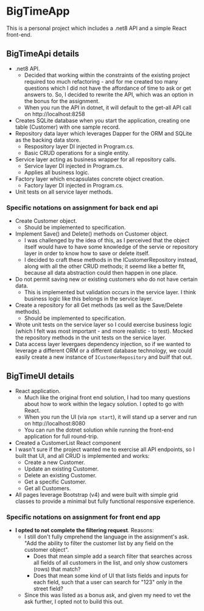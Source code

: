 # BigTimeApp

This is a personal project which includes a .net8 API and a simple React front-end.

## BigTimeApi details

- .net8 API.
  - Decided that working within the constraints of the existing project required too much refactoring - and for me created too many questions which I did not have the affordance of time to ask or get answers to. So, I decided to rewrite the API, which was an option in the bonus for the assignment.
  - When you run the API in dotnet, it will default to the get-all API call on http://localhost:8258
- Creates SQLite database when you start the application, creating one table (Customer) with one sample record.
- Repository data layer which leverages Dapper for the ORM and SQLite as the backing data store. 
  - Respository layer DI injected in Program.cs.
  - Basic CRUD operations for a single entity.
- Service layer acting as business wrapper for all repository calls.
  - Service layer DI injected in Program.cs.
  - Applies all business logic.
- Factory layer which encapsulates concrete object creation.
  - Factory layer DI injected in Program.cs.
- Unit tests on all service layer methods.

### Specific notations on assignment for back end api

- Create Customer object.
  - Should be implemented to specification.
- Implement Save() and Delete() methods on Customer object.
  - I was challenged by the idea of this, as I perceived that the object itself would have to have some knowledge of the servie or repository layer in order to know how to save or delete itself.
  - I decided to craft these methods in the ICustomerRepository instead, along with all the other CRUD methods; it seemd like a better fit, because all data abstraction could then happen in one place.
- Do not permit saving new or existing customers who do not have certain data.
  - This is implemented but validation occurs in the service layer. I think business logic like this belongs in the service layer.
- Create a repository for all Get methods (as well as the Save/Delete methods).
  - Should be implemented to specification.
- Wrote unit tests on the service layer so I could exercise business logic (which I felt was most important - and more realistic - to test). Mocked the repository methods in the unit tests on the service layer.
- Data access layer levergaes dependency injection, so if we wanted to leverage a different ORM or a different database technology, we could easily create a new instance of `ICustomerRepository` and builf that out.

## BigTimeUI details

- React application.
  - Much like the original front end solution, I had too many questions about how to work within the legacy solution. I opted to go with React.
  - When you run the UI (via `npm start`), it will stand up a server and run on http://localhost:8080
  - You can run the dotnet solution while running the front-end application for full round-trip.
- Created a CustomerList React component
- I wasn't sure if the project wanted me to exercise all API endpoints, so I built that UI, and all CRUD is implemented and works:
  - Create a new Customer.
  - Update an existing Customer.
  - Delete an existing Customer.
  - Get a specific Customer.
  - Get all Customers.
- All pages leverage Bootstrap (v4) and were built with simple grid classes to provide a minimal but fully functional responsive experience.

### Specific notations on assignment for front end app

- **I opted to not complete the filtering request**. Reasons:
  - I still don't fully cmprehend the language in the assignment's ask. "Add the ability to filter the customer list by any field on the customer object".
    - Does that mean simple add a search filter that searches across all fields of all customers in the list, and only show customers (rows) that match?
    - Does that mean some kind of UI that lists fields and inputs for each field, such that a user can search for "123" only in the street field?
  - Since this was listed as a bonus ask, and given my need to vet the ask further, I opted not to build this out.
